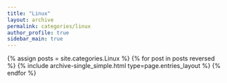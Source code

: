 ```yaml
---
title: "Linux"
layout: archive
permalink: categories/linux
author_profile: true
sidebar_main: true
---
```



{% assign posts = site.categories.Linux %}
{% for post in posts reversed %} 
    {% include archive-single_simple.html type=page.entries_layout %} 
{% endfor %}
